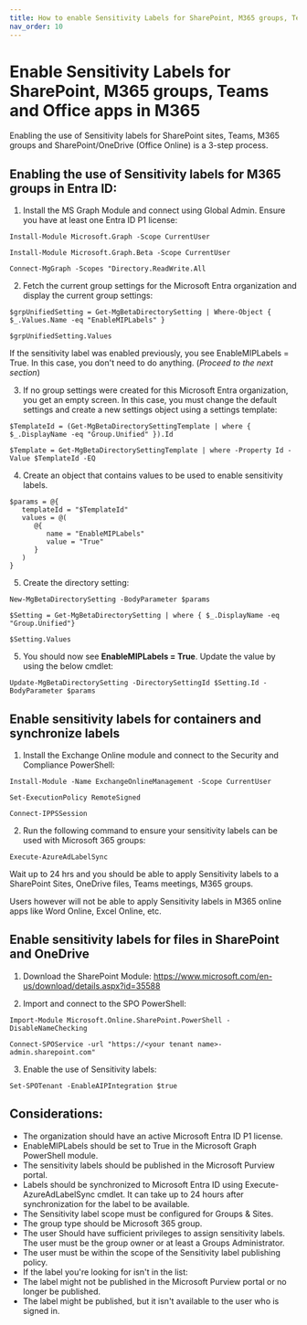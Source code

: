 ```yaml
---
title: How to enable Sensitivity Labels for SharePoint, M365 groups, Teams and Office apps in M365
nav_order: 10
---
```

# Enable Sensitivity Labels for SharePoint, M365 groups, Teams and Office apps in M365

Enabling the use of Sensitivity labels for SharePoint sites, Teams, M365 groups and SharePoint/OneDrive (Office Online) is a 3-step process. 

## Enabling the use of Sensitivity labels for M365 groups in Entra ID:

1. Install the MS Graph Module and connect using Global Admin. Ensure you have at least one Entra ID P1 license:

```
Install-Module Microsoft.Graph -Scope CurrentUser

Install-Module Microsoft.Graph.Beta -Scope CurrentUser

Connect-MgGraph -Scopes "Directory.ReadWrite.All
```


2. Fetch the current group settings for the Microsoft Entra organization and display the current group settings:

```
$grpUnifiedSetting = Get-MgBetaDirectorySetting | Where-Object { $_.Values.Name -eq "EnableMIPLabels" }

$grpUnifiedSetting.Values
```

If the sensitivity label was enabled previously, you see EnableMIPLabels = True. In this case, you don't need to do anything. (_Proceed to the next section_)

3. If no group settings were created for this Microsoft Entra organization, you get an empty screen. In this case, you must change the default settings and create a new settings object using a settings template:

```
$TemplateId = (Get-MgBetaDirectorySettingTemplate | where { $_.DisplayName -eq "Group.Unified" }).Id

$Template = Get-MgBetaDirectorySettingTemplate | where -Property Id -Value $TemplateId -EQ
```

4. Create an object that contains values to be used to enable sensitivity labels.

```
$params = @{
   templateId = "$TemplateId"
   values = @(
      @{
         name = "EnableMIPLabels"
         value = "True"
      }
   )
}
```

5. Create the directory setting:

```
New-MgBetaDirectorySetting -BodyParameter $params

$Setting = Get-MgBetaDirectorySetting | where { $_.DisplayName -eq "Group.Unified"}

$Setting.Values
```

5. You should now see **EnableMIPLabels = True**. Update the value by using the below cmdlet:

```
Update-MgBetaDirectorySetting -DirectorySettingId $Setting.Id -BodyParameter $params
```

## Enable sensitivity labels for containers and synchronize labels

1. Install the Exchange Online module and connect to the Security and Compliance PowerShell:

```
Install-Module -Name ExchangeOnlineManagement -Scope CurrentUser

Set-ExecutionPolicy RemoteSigned

Connect-IPPSSession
```

2. Run the following command to ensure your sensitivity labels can be used with Microsoft 365 groups:

```
Execute-AzureAdLabelSync
```

Wait up to 24 hrs and you should be able to apply Sensitivity labels to a SharePoint Sites, OneDrive files, Teams meetings, M365 groups. 

Users however will not be able to apply Sensitivity labels in M365 online apps like Word Online, Excel Online, etc. 

## Enable sensitivity labels for files in SharePoint and OneDrive

1. Download the SharePoint Module: https://www.microsoft.com/en-us/download/details.aspx?id=35588

2. Import and connect to the SPO PowerShell:

```
Import-Module Microsoft.Online.SharePoint.PowerShell -DisableNameChecking

Connect-SPOService -url "https://<your tenant name>-admin.sharepoint.com"
```

3. Enable the use of Sensitivity labels:

```
Set-SPOTenant -EnableAIPIntegration $true
```

## Considerations:

* The organization should have an active Microsoft Entra ID P1 license.
* EnableMIPLabels should be set to True in the Microsoft Graph PowerShell module.
* The sensitivity labels should be published in the Microsoft Purview portal.
* Labels should be synchronized to Microsoft Entra ID using Execute-AzureAdLabelSync cmdlet. It can take up to 24 hours after synchronization for the label to be available.
* The Sensitivity label scope must be configured for Groups & Sites.
* The group type should be Microsoft 365 group.
* The user Should have sufficient privileges to assign sensitivity labels. The user must be the group owner or at least a Groups Administrator.
* The user must be within the scope of the Sensitivity label publishing policy.
* If the label you're looking for isn't in the list:
* The label might not be published in the Microsoft Purview portal or no longer be published.
* The label might be published, but it isn't available to the user who is signed in.
